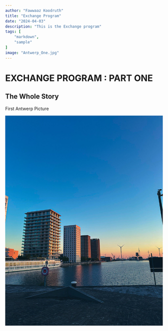 ```yaml
---
author: "Fawwaaz Koodruth"
title: "Exchange Program"
date: "2024-04-03"
description: "This is the Exchange program"
tags: [
    "markdown",
    "sample"
]
image: "Antwerp_One.jpg"
---
```

# EXCHANGE PROGRAM : PART ONE

## The Whole Story

First Antwerp Picture

![Alt text](Antwerp_One.jpg "a title")






